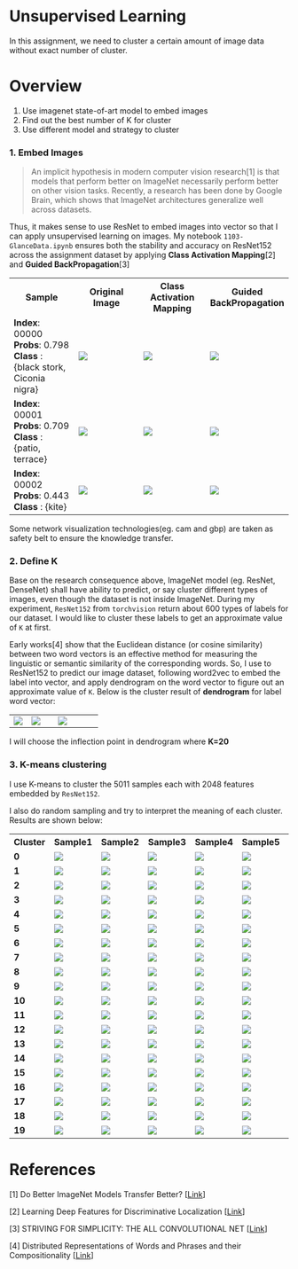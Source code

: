 # Unsupervised Learning

In this assignment, we need to cluster a certain amount of image data without exact number of cluster.


# Overview
1. Use imagenet state-of-art model to embed images
2. Find out the best number of K for cluster
3. Use different model and strategy to cluster

### 1. Embed Images
> An implicit hypothesis in modern computer vision research[1] is that models that perform better on ImageNet necessarily perform better on other vision tasks. 
Recently, a research has been done by Google Brain, which shows that ImageNet architectures generalize well across datasets. 

Thus, it makes sense to use ResNet to embed images into vector so that I can apply unsupervised learning on images. My notebook `1103-GlanceData.ipynb` ensures both the stability and accuracy on ResNet152 across the assignment dataset by applying **Class Activation Mapping**[2] and **Guided BackPropagation**[3]

<table border=0 >
    <tbody>
        <tr>
            <th align="center" valign="center">  <b>Sample</b> </th>
            <th align="center" valign="center"> <b>Original Image</b></th>
            <th align="center" valign="center"> <b>Class Activation Mapping</b></th>
            <th align="center" valign="center"> <b>Guided BackPropagation</b></th>
        </tr>
        <tr>
            <td align="left" valign="center" width="25%">  <b>Index</b>: 00000 <br />   <b>Probs</b>: 0.798<br />   <b>Class </b>: {black stork, Ciconia nigra}  </td>
            <td width="25%"> <img src="https://github.com/sysu-zjw/MSBD-2018Fall/blob/master/img/5002A3_00000.jpg"> </td>
            <td width="25%"> <img src="https://github.com/sysu-zjw/MSBD-2018Fall/blob/master/img/5002A3_00000_cam.png"> </td>
            <td width="25%"> <img src="https://github.com/sysu-zjw/MSBD-2018Fall/blob/master/img/5002A3_00000_gbp.png"> </td>
        </tr>
        <tr>
            <td align="left" valign="center" width="25%">  <b>Index</b>: 00001 <br />   <b>Probs</b>: 0.709<br />   <b>Class </b>: {patio, terrace}  </td>
            <td width="25%"> <img src="https://github.com/sysu-zjw/MSBD-2018Fall/blob/master/img/5002A3_00001.jpg"> </td>
            <td width="25%"> <img src="https://github.com/sysu-zjw/MSBD-2018Fall/blob/master/img/5002A3_00001_cam.png"> </td>
            <td width="25%"> <img src="https://github.com/sysu-zjw/MSBD-2018Fall/blob/master/img/5002A3_00001_gbp.png"> </td>
        </tr>
        <tr>
            <td align="left" valign="center" width="25%">  <b>Index</b>: 00002 <br />   <b>Probs</b>: 0.443<br />   <b>Class </b>: {kite}  </td>
            <td width="25%"> <img src="https://github.com/sysu-zjw/MSBD-2018Fall/blob/master/img/5002A3_00002.jpg"> </td>
            <td width="25%"> <img src="https://github.com/sysu-zjw/MSBD-2018Fall/blob/master/img/5002A3_00002_cam.png"> </td>
            <td width="25%"> <img src="https://github.com/sysu-zjw/MSBD-2018Fall/blob/master/img/5002A3_00002_gbp.png"> </td>
        </tr>
    </tbody>
</table>



Some network visualization technologies(eg. cam and gbp) are taken as safety belt to ensure the knowledge transfer.



### 2. Define K
Base on the research consequence above, ImageNet model (eg. ResNet, DenseNet) shall have ability to predict, or say cluster different types of images, even though the dataset is not inside ImageNet. During my experiment, `ResNet152` from `torchvision` return about 600 types of labels for our dataset. I would like to cluster these labels to get an approximate value of `K` at first.

Early works[4] show that the Euclidean distance (or cosine similarity) between two word vectors is an effective method for measuring the linguistic or semantic similarity of the corresponding words. So, I use to ResNet152 to predict our image dataset, following word2vec to embed the label into vector, and apply dendrogram on the word vector to figure out an approximate value of `K`. Below is the cluster result of **dendrogram** for label word vector: 

<table border=0 >
    <tbody>
        <tr>
            <td width="20%" > <img src="https://github.com/sysu-zjw/MSBD-2018Fall/blob/master/img/5002A3_Dendrogram500.png"> </td>
            <td width="30%"> <img src="https://github.com/sysu-zjw/MSBD-2018Fall/blob/master/img/5002A3_Dendrogram200.png"> </td>
            <td width="50%"> <img src="https://github.com/sysu-zjw/MSBD-2018Fall/blob/master/img/5002A3_Dendrogram100.png"> </td>
        </tr>
    </tbody>
</table>

I will choose the inflection point in dendrogram where **K=20**

### 3. K-means clustering
I use K-means to cluster the 5011 samples each with 2048 features embedded by `ResNet152`. 

I also do random sampling and try to interpret the meaning of each cluster. Results are shown below:
<table border=0 >
    <tbody>
        <tr>
            <th align="center" valign="center" width="10%">  <b>Cluster</b> </th>
            <th align="center" valign="center" width="15%"> <b>Sample1</b></th>
            <th align="center" valign="center" width="15%"> <b>Sample2</b></th>
            <th align="center" valign="center" width="15%"> <b>Sample3</b></th>
            <th align="center" valign="center" width="15%"> <b>Sample4</b></th>
            <th align="center" valign="center" width="15%"> <b>Sample5</b></th>
            <th align="center" valign="center" width="15%"> <b>Interpret</b></th>
        </tr>
        <tr>
            <td align="left" valign="center" width="10%">  <b> 0 </b>
            <td width="15%" > <img src="https://github.com/sysu-zjw/MSBD-2018Fall/blob/master/img/5002A3_label0_Image558.jpg"> </td>
            <td width="15%" > <img src="https://github.com/sysu-zjw/MSBD-2018Fall/blob/master/img/5002A3_label0_Image1579.jpg"> </td>
            <td width="15%" > <img src="https://github.com/sysu-zjw/MSBD-2018Fall/blob/master/img/5002A3_label0_Image2134.jpg"> </td>
            <td width="15%"> <img src="https://github.com/sysu-zjw/MSBD-2018Fall/blob/master/img/5002A3_label0_Image2782.jpg"> </td>
            <td width="15%"> <img src="https://github.com/sysu-zjw/MSBD-2018Fall/blob/master/img/5002A3_label0_Image4603.jpg"> </td>
            <td align="left" valign="center" width="15%">  <b> Dog </b>
        </tr>
        <tr>
            <td align="left" valign="center" width="10%">  <b> 1 </b>
            <td width="15%" > <img src="https://github.com/sysu-zjw/MSBD-2018Fall/blob/master/img/5002A3_label1_Image637.jpg"> </td>
            <td width="15%" > <img src="https://github.com/sysu-zjw/MSBD-2018Fall/blob/master/img/5002A3_label1_Image1335.jpg"> </td>
            <td width="15%" > <img src="https://github.com/sysu-zjw/MSBD-2018Fall/blob/master/img/5002A3_label1_Image1731.jpg"> </td>
            <td width="15%"> <img src="https://github.com/sysu-zjw/MSBD-2018Fall/blob/master/img/5002A3_label1_Image2093.jpg"> </td>
            <td width="15%"> <img src="https://github.com/sysu-zjw/MSBD-2018Fall/blob/master/img/5002A3_label1_Image2152.jpg"> </td>
            <td align="left" valign="center" width="15%">  <b> Chair </b>
        </tr>
        <tr>
            <td align="left" valign="center" width="10%">  <b> 2 </b>
            <td width="15%" > <img src="https://github.com/sysu-zjw/MSBD-2018Fall/blob/master/img/5002A3_label2_Image382.jpg"> </td>
            <td width="15%" > <img src="https://github.com/sysu-zjw/MSBD-2018Fall/blob/master/img/5002A3_label2_Image668.jpg"> </td>
            <td width="15%" > <img src="https://github.com/sysu-zjw/MSBD-2018Fall/blob/master/img/5002A3_label2_Image2667.jpg"> </td>
            <td width="15%"> <img src="https://github.com/sysu-zjw/MSBD-2018Fall/blob/master/img/5002A3_label2_Image2789.jpg"> </td>
            <td width="15%"> <img src="https://github.com/sysu-zjw/MSBD-2018Fall/blob/master/img/5002A3_label2_Image4706.jpg"> </td>
            <td align="left" valign="center" width="15%">  <b> Train </b>
        </tr>
        <tr>
            <td align="left" valign="center" width="10%">  <b> 3 </b>
            <td width="15%" > <img src="https://github.com/sysu-zjw/MSBD-2018Fall/blob/master/img/5002A3_label3_Image886.jpg"> </td>
            <td width="15%" > <img src="https://github.com/sysu-zjw/MSBD-2018Fall/blob/master/img/5002A3_label3_Image982.jpg"> </td>
            <td width="15%" > <img src="https://github.com/sysu-zjw/MSBD-2018Fall/blob/master/img/5002A3_label3_Image2422.jpg"> </td>
            <td width="15%"> <img src="https://github.com/sysu-zjw/MSBD-2018Fall/blob/master/img/5002A3_label3_Image3803.jpg"> </td>
            <td width="15%"> <img src="https://github.com/sysu-zjw/MSBD-2018Fall/blob/master/img/5002A3_label3_Image4923.jpg"> </td>
            <td align="left" valign="center" width="15%">  <b> Bottle </b>
        </tr>
                <tr>
            <td align="left" valign="center" width="10%">  <b> 4 </b>
            <td width="15%" > <img src="https://github.com/sysu-zjw/MSBD-2018Fall/blob/master/img/5002A3_label4_Image356.jpg"> </td>
            <td width="15%" > <img src="https://github.com/sysu-zjw/MSBD-2018Fall/blob/master/img/5002A3_label4_Image1923.jpg"> </td>
            <td width="15%" > <img src="https://github.com/sysu-zjw/MSBD-2018Fall/blob/master/img/5002A3_label4_Image3427.jpg"> </td>
            <td width="15%"> <img src="https://github.com/sysu-zjw/MSBD-2018Fall/blob/master/img/5002A3_label4_Image3552.jpg"> </td>
            <td width="15%"> <img src="https://github.com/sysu-zjw/MSBD-2018Fall/blob/master/img/5002A3_label4_Image3678.jpg"> </td>
            <td align="left" valign="center" width="15%">  <b> Airplane </b>
        </tr>
                <tr>
            <td align="left" valign="center" width="10%">  <b> 5 </b>
            <td width="15%" > <img src="https://github.com/sysu-zjw/MSBD-2018Fall/blob/master/img/5002A3_label5_Image1535.jpg"> </td>
            <td width="15%" > <img src="https://github.com/sysu-zjw/MSBD-2018Fall/blob/master/img/5002A3_label5_Image3523.jpg"> </td>
            <td width="15%" > <img src="https://github.com/sysu-zjw/MSBD-2018Fall/blob/master/img/5002A3_label5_Image3742.jpg"> </td>
            <td width="15%"> <img src="https://github.com/sysu-zjw/MSBD-2018Fall/blob/master/img/5002A3_label5_Image4817.jpg"> </td>
            <td width="15%"> <img src="https://github.com/sysu-zjw/MSBD-2018Fall/blob/master/img/5002A3_label5_Image4872.jpg"> </td>
            <td align="left" valign="center" width="15%">  <b> Car </b>
        </tr>
                <tr>
            <td align="left" valign="center" width="10%">  <b> 6 </b>
            <td width="15%" > <img src="https://github.com/sysu-zjw/MSBD-2018Fall/blob/master/img/5002A3_label6_Image1504.jpg"> </td>
            <td width="15%" > <img src="https://github.com/sysu-zjw/MSBD-2018Fall/blob/master/img/5002A3_label6_Image1820.jpg"> </td>
            <td width="15%" > <img src="https://github.com/sysu-zjw/MSBD-2018Fall/blob/master/img/5002A3_label6_Image2291.jpg"> </td>
            <td width="15%"> <img src="https://github.com/sysu-zjw/MSBD-2018Fall/blob/master/img/5002A3_label6_Image2989.jpg"> </td>
            <td width="15%"> <img src="https://github.com/sysu-zjw/MSBD-2018Fall/blob/master/img/5002A3_label6_Image4466.jpg"> </td>
            <td align="left" valign="center" width="15%">  <b> Cow </b>
        </tr>
                        <tr>
            <td align="left" valign="center" width="10%">  <b> 7 </b>
            <td width="15%" > <img src="https://github.com/sysu-zjw/MSBD-2018Fall/blob/master/img/5002A3_label7_Image598.jpg"> </td>
            <td width="15%" > <img src="https://github.com/sysu-zjw/MSBD-2018Fall/blob/master/img/5002A3_label7_Image2442.jpg"> </td>
            <td width="15%" > <img src="https://github.com/sysu-zjw/MSBD-2018Fall/blob/master/img/5002A3_label7_Image2932.jpg"> </td>
            <td width="15%"> <img src="https://github.com/sysu-zjw/MSBD-2018Fall/blob/master/img/5002A3_label7_Image3029.jpg"> </td>
            <td width="15%"> <img src="https://github.com/sysu-zjw/MSBD-2018Fall/blob/master/img/5002A3_label7_Image3748.jpg"> </td>
            <td align="left" valign="center" width="15%">  <b> Bus </b>
        </tr>
                        <tr>
            <td align="left" valign="center" width="10%">  <b> 8 </b>
            <td width="15%" > <img src="https://github.com/sysu-zjw/MSBD-2018Fall/blob/master/img/5002A3_label8_Image228.jpg"> </td>
            <td width="15%" > <img src="https://github.com/sysu-zjw/MSBD-2018Fall/blob/master/img/5002A3_label8_Image1486.jpg"> </td>
            <td width="15%" > <img src="https://github.com/sysu-zjw/MSBD-2018Fall/blob/master/img/5002A3_label8_Image2767.jpg"> </td>
            <td width="15%"> <img src="https://github.com/sysu-zjw/MSBD-2018Fall/blob/master/img/5002A3_label8_Image3374.jpg"> </td>
            <td width="15%"> <img src="https://github.com/sysu-zjw/MSBD-2018Fall/blob/master/img/5002A3_label8_Image4236.jpg"> </td>
            <td align="left" valign="center" width="15%">  <b> Motorcycle </b>
        </tr>
                        <tr>
            <td align="left" valign="center" width="10%">  <b> 9 </b>
            <td width="15%" > <img src="https://github.com/sysu-zjw/MSBD-2018Fall/blob/master/img/5002A3_label9_Image2049.jpg"> </td>
            <td width="15%" > <img src="https://github.com/sysu-zjw/MSBD-2018Fall/blob/master/img/5002A3_label9_Image3014.jpg"> </td>
            <td width="15%" > <img src="https://github.com/sysu-zjw/MSBD-2018Fall/blob/master/img/5002A3_label9_Image3081.jpg"> </td>
            <td width="15%"> <img src="https://github.com/sysu-zjw/MSBD-2018Fall/blob/master/img/5002A3_label9_Image4275.jpg"> </td>
            <td width="15%"> <img src="https://github.com/sysu-zjw/MSBD-2018Fall/blob/master/img/5002A3_label9_Image4447.jpg"> </td>
            <td align="left" valign="center" width="15%">  <b> Human </b>
        </tr>
                        <tr>
            <td align="left" valign="center" width="10%">  <b> 10 </b>
            <td width="15%" > <img src="https://github.com/sysu-zjw/MSBD-2018Fall/blob/master/img/5002A3_label10_Image407.jpg"> </td>
            <td width="15%" > <img src="https://github.com/sysu-zjw/MSBD-2018Fall/blob/master/img/5002A3_label10_Image1284.jpg"> </td>
            <td width="15%" > <img src="https://github.com/sysu-zjw/MSBD-2018Fall/blob/master/img/5002A3_label10_Image2520.jpg"> </td>
            <td width="15%"> <img src="https://github.com/sysu-zjw/MSBD-2018Fall/blob/master/img/5002A3_label10_Image3371.jpg"> </td>
            <td width="15%"> <img src="https://github.com/sysu-zjw/MSBD-2018Fall/blob/master/img/5002A3_label10_Image3926.jpg"> </td>
            <td align="left" valign="center" width="15%">  <b> Dog?? </b>
        </tr>
                                <tr>
            <td align="left" valign="center" width="10%">  <b> 11 </b>
            <td width="15%" > <img src="https://github.com/sysu-zjw/MSBD-2018Fall/blob/master/img/5002A3_label11_Image99.jpg"> </td>
            <td width="15%" > <img src="https://github.com/sysu-zjw/MSBD-2018Fall/blob/master/img/5002A3_label11_Image2176.jpg"> </td>
            <td width="15%" > <img src="https://github.com/sysu-zjw/MSBD-2018Fall/blob/master/img/5002A3_label11_Image2427.jpg"> </td>
            <td width="15%"> <img src="https://github.com/sysu-zjw/MSBD-2018Fall/blob/master/img/5002A3_label11_Image3787.jpg"> </td>
            <td width="15%"> <img src="https://github.com/sysu-zjw/MSBD-2018Fall/blob/master/img/5002A3_label11_Image4233.jpg"> </td>
            <td align="left" valign="center" width="15%">  <b> Computer </b>
        </tr>
                                <tr>
            <td align="left" valign="center" width="10%">  <b> 12 </b>
            <td width="15%" > <img src="https://github.com/sysu-zjw/MSBD-2018Fall/blob/master/img/5002A3_label12_Image211.jpg"> </td>
            <td width="15%" > <img src="https://github.com/sysu-zjw/MSBD-2018Fall/blob/master/img/5002A3_label12_Image2629.jpg"> </td>
            <td width="15%" > <img src="https://github.com/sysu-zjw/MSBD-2018Fall/blob/master/img/5002A3_label12_Image4192.jpg"> </td>
            <td width="15%"> <img src="https://github.com/sysu-zjw/MSBD-2018Fall/blob/master/img/5002A3_label12_Image4432.jpg"> </td>
            <td width="15%"> <img src="https://github.com/sysu-zjw/MSBD-2018Fall/blob/master/img/5002A3_label12_Image4586.jpg"> </td>
            <td align="left" valign="center" width="15%">  <b> Ship </b>
        </tr>
                               <tr>
            <td align="left" valign="center" width="10%">  <b> 13 </b>
            <td width="15%" > <img src="https://github.com/sysu-zjw/MSBD-2018Fall/blob/master/img/5002A3_label13_Image239.jpg"> </td>
            <td width="15%" > <img src="https://github.com/sysu-zjw/MSBD-2018Fall/blob/master/img/5002A3_label13_Image1643.jpg"> </td>
            <td width="15%" > <img src="https://github.com/sysu-zjw/MSBD-2018Fall/blob/master/img/5002A3_label13_Image1977.jpg"> </td>
            <td width="15%"> <img src="https://github.com/sysu-zjw/MSBD-2018Fall/blob/master/img/5002A3_label13_Image2908.jpg"> </td>
            <td width="15%"> <img src="https://github.com/sysu-zjw/MSBD-2018Fall/blob/master/img/5002A3_label13_Image3535.jpg"> </td>
            <td align="left" valign="center" width="15%">  <b> Table </b>
        </tr>
                               <tr>
            <td align="left" valign="center" width="10%">  <b> 14 </b>
            <td width="15%" > <img src="https://github.com/sysu-zjw/MSBD-2018Fall/blob/master/img/5002A3_label14_Image353.jpg"> </td>
            <td width="15%" > <img src="https://github.com/sysu-zjw/MSBD-2018Fall/blob/master/img/5002A3_label14_Image509.jpg"> </td>
            <td width="15%" > <img src="https://github.com/sysu-zjw/MSBD-2018Fall/blob/master/img/5002A3_label14_Image2833.jpg"> </td>
            <td width="15%"> <img src="https://github.com/sysu-zjw/MSBD-2018Fall/blob/master/img/5002A3_label14_Image3946.jpg"> </td>
            <td width="15%"> <img src="https://github.com/sysu-zjw/MSBD-2018Fall/blob/master/img/5002A3_label14_Image4745.jpg"> </td>
            <td align="left" valign="center" width="15%">  <b> Horse </b>
        </tr>
                               <tr>
            <td align="left" valign="center" width="10%">  <b> 15 </b>
            <td width="15%" > <img src="https://github.com/sysu-zjw/MSBD-2018Fall/blob/master/img/5002A3_label15_Image14.jpg"> </td>
            <td width="15%" > <img src="https://github.com/sysu-zjw/MSBD-2018Fall/blob/master/img/5002A3_label15_Image2254.jpg"> </td>
            <td width="15%" > <img src="https://github.com/sysu-zjw/MSBD-2018Fall/blob/master/img/5002A3_label15_Image3138.jpg"> </td>
            <td width="15%"> <img src="https://github.com/sysu-zjw/MSBD-2018Fall/blob/master/img/5002A3_label15_Image3881.jpg"> </td>
            <td width="15%"> <img src="https://github.com/sysu-zjw/MSBD-2018Fall/blob/master/img/5002A3_label15_Image4824.jpg"> </td>
            <td align="left" valign="center" width="15%">  <b> ??? </b>
        </tr>
                               <tr>
            <td align="left" valign="center" width="10%">  <b> 16 </b>
            <td width="15%" > <img src="https://github.com/sysu-zjw/MSBD-2018Fall/blob/master/img/5002A3_label16_Image801.jpg"> </td>
            <td width="15%" > <img src="https://github.com/sysu-zjw/MSBD-2018Fall/blob/master/img/5002A3_label16_Image1146.jpg"> </td>
            <td width="15%" > <img src="https://github.com/sysu-zjw/MSBD-2018Fall/blob/master/img/5002A3_label16_Image2285.jpg"> </td>
            <td width="15%"> <img src="https://github.com/sysu-zjw/MSBD-2018Fall/blob/master/img/5002A3_label16_Image3867.jpg"> </td>
            <td width="15%"> <img src="https://github.com/sysu-zjw/MSBD-2018Fall/blob/master/img/5002A3_label16_Image4498.jpg"> </td>
            <td align="left" valign="center" width="15%">  <b> Car?? </b>
        </tr>
                               <tr>
            <td align="left" valign="center" width="10%">  <b> 17 </b>
            <td width="15%" > <img src="https://github.com/sysu-zjw/MSBD-2018Fall/blob/master/img/5002A3_label17_Image315.jpg"> </td>
            <td width="15%" > <img src="https://github.com/sysu-zjw/MSBD-2018Fall/blob/master/img/5002A3_label17_Image953.jpg"> </td>
            <td width="15%" > <img src="https://github.com/sysu-zjw/MSBD-2018Fall/blob/master/img/5002A3_label17_Image1934.jpg"> </td>
            <td width="15%"> <img src="https://github.com/sysu-zjw/MSBD-2018Fall/blob/master/img/5002A3_label17_Image4034.jpg"> </td>
            <td width="15%"> <img src="https://github.com/sysu-zjw/MSBD-2018Fall/blob/master/img/5002A3_label17_Image4843.jpg"> </td>
            <td align="left" valign="center" width="15%">  <b> Cat </b>
        </tr>
                               <tr>
            <td align="left" valign="center" width="10%">  <b> 18 </b>
            <td width="15%" > <img src="https://github.com/sysu-zjw/MSBD-2018Fall/blob/master/img/5002A3_label18_Image739.jpg"> </td>
            <td width="15%" > <img src="https://github.com/sysu-zjw/MSBD-2018Fall/blob/master/img/5002A3_label18_Image3700.jpg"> </td>
            <td width="15%" > <img src="https://github.com/sysu-zjw/MSBD-2018Fall/blob/master/img/5002A3_label18_Image3718.jpg"> </td>
            <td width="15%"> <img src="https://github.com/sysu-zjw/MSBD-2018Fall/blob/master/img/5002A3_label18_Image4367.jpg"> </td>
            <td width="15%"> <img src="https://github.com/sysu-zjw/MSBD-2018Fall/blob/master/img/5002A3_label18_Image4395.jpg"> </td>
            <td align="left" valign="center" width="15%">  <b> Bike </b>
        </tr>
                                <tr>
            <td align="left" valign="center" width="10%">  <b> 19 </b>
            <td width="15%" > <img src="https://github.com/sysu-zjw/MSBD-2018Fall/blob/master/img/5002A3_label19_Image384.jpg"> </td>
            <td width="15%" > <img src="https://github.com/sysu-zjw/MSBD-2018Fall/blob/master/img/5002A3_label19_Image922.jpg"> </td>
            <td width="15%" > <img src="https://github.com/sysu-zjw/MSBD-2018Fall/blob/master/img/5002A3_label19_Image1508.jpg"> </td>
            <td width="15%"> <img src="https://github.com/sysu-zjw/MSBD-2018Fall/blob/master/img/5002A3_label19_Image1748.jpg"> </td>
            <td width="15%"> <img src="https://github.com/sysu-zjw/MSBD-2018Fall/blob/master/img/5002A3_label19_Image3428.jpg"> </td>
            <td align="left" valign="center" width="15%">  <b> Bird </b>
        </tr>
    </tbody>
</table>




# References

[1] Do Better ImageNet Models Transfer Better? [[Link](https://arxiv.org/pdf/1805.08974.pdf)]

[2] Learning Deep Features for Discriminative Localization [[Link](https://arxiv.org/pdf/1512.04150.pdf)]

[3] STRIVING FOR SIMPLICITY: THE ALL CONVOLUTIONAL NET [[Link](https://arxiv.org/pdf/1412.6806.pdf)]

[4] Distributed Representations of Words and Phrases and their Compositionality [[Link](http://papers.nips.cc/paper/5021-distributed-representations-of-words-and-phrases-and-their-compositionality.pdf)]